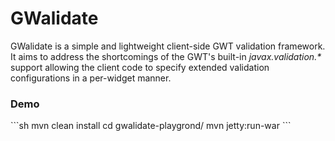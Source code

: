 GWalidate
===============
<p>
GWalidate is a simple and lightweight client-side GWT validation framework. <br/>
It aims to address the shortcomings of the GWT's built-in <i>javax.validation.*</i> support allowing the client code
to specify extended validation configurations in a per-widget manner.
</p>
<h3>Demo</h3>
```sh
  mvn clean install
  cd gwalidate-playgrond/
  mvn jetty:run-war
```
